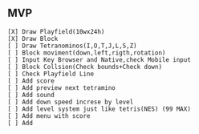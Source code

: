 ## MVP

    [X] Draw Playfield(10wx24h)
    [X] Draw Block
    [ ] Draw Tetranominos(I,O,T,J,L,S,Z)
    [ ] Block moviment(down,left,rigth,rotation)
    [ ] Input Key Browser and Native,check Mobile input
    [ ] Block Collsion(Check bounds+Check down)
    [ ] Check Playfield Line
    [ ] Add score
    [ ] Add preview next tetramino
    [ ] Add sound
    [ ] Add down speed increse by level
    [ ] Add level system just like tetris(NES) (99 MAX)
    [ ] Add menu with score
    [ ] Add 

